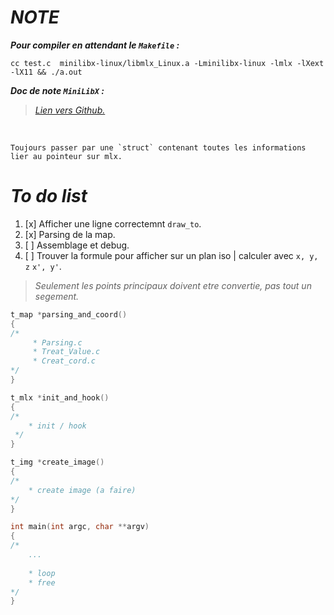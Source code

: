 # *NOTE*

*__Pour compiler en attendant le `Makefile` :__*
```
cc test.c  minilibx-linux/libmlx_Linux.a -Lminilibx-linux -lmlx -lXext -lX11 && ./a.out
```

*__Doc de note `MiniLibX` :__*
>[*Lien vers Github.*](https://harm-smits.github.io/42docs/libs/minilibx/loops.html)


<br>

    Toujours passer par une `struct` contenant toutes les informations lier au pointeur sur mlx.

# *To do list*

1. [x] Afficher une ligne correctemnt `draw_to`.
3. [x] Parsing de la map.
4. [ ] Assemblage et debug.
2. [ ] Trouver la formule pour afficher sur un plan iso | calculer avec `x, y, z` `x', y'`.

> *Seulement les points principaux doivent etre convertie, pas tout un segement.*
>
>

```c
t_map *parsing_and_coord()
{
/*
     * Parsing.c
     * Treat_Value.c
     * Creat_cord.c
*/
}
```
```c
t_mlx *init_and_hook()
{
/*
    * init / hook
 */
}
```
```c
t_img *create_image()
{
/*
    * create image (a faire)
*/
}
```
```c
int main(int argc, char **argv)
{
/*
    ...
    
    * loop
    * free
*/
}

```


